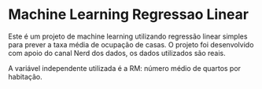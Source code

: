 # Machine Learning Regressao Linear

Este é um projeto de machine learning utilizando regressão linear simples para prever a taxa média de ocupação de casas.
O projeto foi desenvolvido com apoio do canal Nerd dos dados, os dados utilizados são reais.

A variável independente utilizada é a RM: número médio de quartos por habitação.

